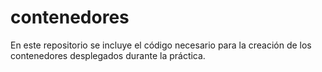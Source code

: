 # contenedores

En este repositorio se incluye el código necesario para la creación de los contenedores desplegados durante la práctica.









